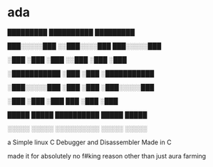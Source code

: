 # ada

   █████████   ██████████     █████████ 
   
  ███░░░░░███ ░░███░░░░███   ███░░░░░███ 
  
 ░███    ░███  ░███   ░░███ ░███    ░███ 
 
 ░███████████  ░███    ░███ ░███████████ 
 
 ░███░░░░░███  ░███    ░███ ░███░░░░░███ 
 
 ░███    ░███  ░███    ███  ░███    ░███ 
 
 █████   █████ ██████████   █████   █████
 
░░░░░   ░░░░░ ░░░░░░░░░░   ░░░░░   ░░░░░ 

a Simple linux C Debugger and Disassembler Made in C

made it for absolutely no f#king reason other than just aura farming
